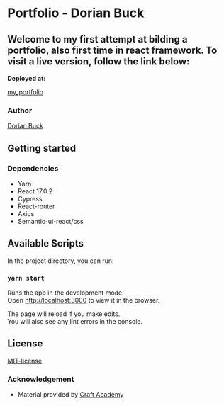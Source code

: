 # Portfolio - Dorian Buck

## Welcome to my first attempt at bilding a portfolio, also first time in react framework. To visit a live version, follow the link below:
**Deployed at:**

[my_portfolio](https://dorian-buck-portfolio-2021.netlify.app/)

### Author
[Dorian Buck](https://github.com/dorianbuck/)


## Getting started
### Dependencies  
* Yarn
* React 17.0.2
* Cypress
* React-router
* Axios
* Semantic-ui-react/css


## Available Scripts

In the project directory, you can run:

### `yarn start`

Runs the app in the development mode.\
Open [http://localhost:3000](http://localhost:3000) to view it in the browser.

The page will reload if you make edits.\
You will also see any lint errors in the console.


## License  
[MIT-license](https://en.wikipedia.org/wiki/MIT_License)

### Acknowledgement  
- Material provided by [Craft Academy](https://craftacademy.se)
